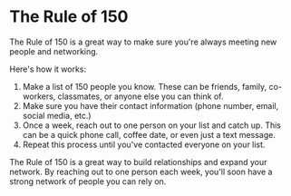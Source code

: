 # The Rule of 150

The Rule of 150 is a great way to make sure you're always meeting new people and networking.

Here's how it works:

1. Make a list of 150 people you know. These can be friends, family, co-workers, classmates, or anyone else you can think of.
2. Make sure you have their contact information (phone number, email, social media, etc.)
3. Once a week, reach out to one person on your list and catch up. This can be a quick phone call, coffee date, or even just a text message.
4. Repeat this process until you've contacted everyone on your list.

The Rule of 150 is a great way to build relationships and expand your network. By reaching out to one person each week, you'll soon have a strong network of people you can rely on.
